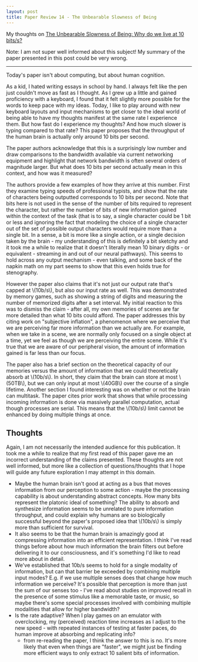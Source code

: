 ```yaml
---
layout: post
title: Paper Review 14 - The Unbearable Slowness of Being
---
```


My thoughts on [The Unbearable Slowness of Being: Why do we live at 10 bits/s?](https://arxiv.org/abs/2408.10234)

Note: I am not super well informed about this subject! My summary of the paper
presented in this post could be very wrong.

---

Today's paper isn't about computing, but about human cognition.

As a kid, I hated writing essays in school by hand. I always felt like the pen
just couldn't move as fast as I thought. As I grew up a little and gained
proficiency with a keyboard, I found that it felt slightly more possible for the
words to keep pace with my ideas. Today, I like to play around with new keyboard
layouts and input mechanisms to get closer to the ideal world of being able to
have my thoughts manifest at the same rate I experience them. But how fast do I
experience my thoughts? And how much slower is typing compared to that rate?
This paper proposes that the throughput of the human brain is actually only
around 10 bits per second.

The paper authors acknowledge that this is a surprisingly low number and draw
comparisons to the bandwidth available via current networking equipment and
highlight that network bandwidth is often several orders of magnitude larger.
But what does 10 bits per second actually mean in this context, and how was it
measured?

The authors provide a few examples of how they arrive at this number. First they
examine typing speeds of professional typists, and show that the rate of
characters being outputted corresponds to 10 bits per second. Note that bits
here is not used in the sense of the number of bits required to represent the
character, but rather the number of bits of new information gained within the
context of the task (that is to say, a single character could be 1 bit or less
and ignoring the fact that modeling the choice of a single character out of the
set of possible output characters would require more than a single bit. In a
sense, a bit is more like a single action, or a single decision taken by the
brain - my understanding of this is definitely a bit sketchy and it took me a
while to realize that it doesn't literally mean 10 binary digits - or equivalent
\- streaming in and out of our neural pathways). This seems to hold across any
output mechanism - even talking, and some back of the napkin math on my part
seems to show that this even holds true for stenography.

However the paper also claims that it's not just our output rate that's capped
at \\(10b/s\\), but also our input rate as well. This was demonstrated by memory
games, such as showing a string of digits and measuring the number of memorized
digits after a set interval. My initial reaction to this was to dismiss the
claim - after all, my own memories of scenes are far more detailed than what 10
bits could afford. The paper addresses this by citing work on "subjective
inflation", a phenomenon where we perceive that we are perceiving far more
information than we actually are. For example, when we take in a scene, we are
normally only focused on a single object at a time, yet we feel as though we are
perceiving the entire scene. While it's true that we are aware of our peripheral
vision, the amount of information gained is far less than our focus.

The paper also has a brief section on the theoretical capacity of our memories
versus the amount of information that we could theoretically absorb at
\\(10b/s\\). In short, they claim that the brain can store at most \\(50TB\\),
but we can only input at most \\(40GB\\) over the course of a single lifetime.
Another section I found interesting was on whether or not the brain can
multitask. The paper cites prior work that shows that while processing incoming
information is done via massively parallel computation, actual though processes
are serial. This means that the \\(10b/s\\) limit cannot be enhanced by doing
multiple things at once.

## Thoughts

Again, I am not necessarily the intended audience for this publication. It took
me a while to realize that my first read of this paper gave me an incorrect
understanding of the claims presented. These thoughts are not well informed, but
more like a collection of questions/thoughts that I hope will guide any future
exploration I may attempt in this domain.

+ Maybe the human brain isn't good at acting as a bus that moves information from
  our perception to some action - maybe the processing capability is about
  understanding abstract concepts. How many bits represent the platonic ideal of
  something? The ability to absorb and synthesize information seems to be
  unrelated to pure information throughput, and could explain why humans are so
  biologically successful beyond the paper's proposed idea that \\(10b/s\\) is
  simply more than sufficient for survival.
+ It also seems to be that the human brain is amazingly good at compressing
  information into an efficient representation. I think I've read things before
  about how much information the brain filters out before delivering it to our
  consciousness, and it's something I'd like to read more about in detail.
+ We've established that 10b/s seems to hold for a single modality of
  information, but can that barrier be exceeded by combining multiple input
  modes? E.g. if we use multiple senses does that change how much information we
  perceive? It's possible that perception is more than just the sum of our
  senses too - I've read about studies on improved recall in the presence of
  some stimulus like a memorable taste, or music, so maybe there's some special
  processes involved with combining multiple modalities that allow for higher
  bandwidth?
+ Is the rate adaptive? When I play games on an emulator with overclocking, my
  (perceived) reaction time increases as I adjust to the new speed - with
  repeated instances of testing at faster paces, do human improve at absorbing
  and replicating info? 
  + from re-reading the paper, I think the answer to this is no. It's more
    likely that even when things are "faster", we might just be finding more
    efficient ways to only extract 10 salient bits of information.

